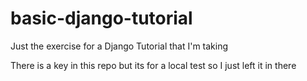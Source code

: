 # basic-django-tutorial

Just the exercise for a Django Tutorial that I'm taking

There is a key in this repo but its for a local test so I just left it in there 
